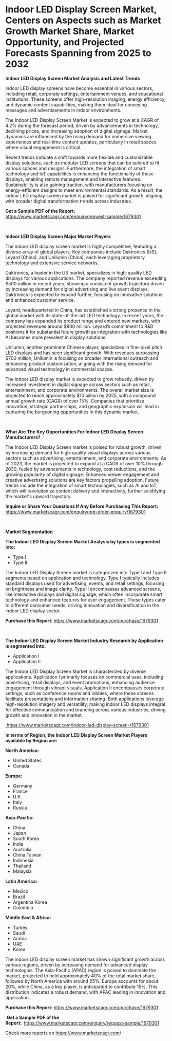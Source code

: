 <p><h1>Indoor LED Display Screen Market, Centers on Aspects such as Market Growth Market Share, Market Opportunity, and Projected Forecasts Spanning from 2025 to 2032</h1></p><p><strong>Indoor LED Display Screen Market Analysis and Latest Trends</strong></p>
<p><p>Indoor LED display screens have become essential in various sectors, including retail, corporate settings, entertainment venues, and educational institutions. These screens offer high-resolution imaging, energy efficiency, and dynamic content capabilities, making them ideal for conveying messages and advertisements in indoor environments. </p><p>The Indoor LED Display Screen Market is expected to grow at a CAGR of 4.2% during the forecast period, driven by advancements in technology, declining prices, and increasing adoption of digital signage. Market dynamics are influenced by the rising demand for immersive viewing experiences and real-time content updates, particularly in retail spaces where visual engagement is critical.</p><p>Recent trends indicate a shift towards more flexible and customizable display solutions, such as modular LED screens that can be tailored to fit various spaces and designs. Furthermore, the integration of smart technology and IoT capabilities is enhancing the functionality of these displays, enabling remote management and interactive features. Sustainability is also gaining traction, with manufacturers focusing on energy-efficient designs to meet environmental standards. As a result, the indoor LED display screen market is poised for significant growth, aligning with broader digital transformation trends across industries.</p></p>
<p><strong>Get a Sample PDF of the Report:&nbsp;</strong> <a href="https://www.marketscagr.com/enquiry/request-sample/1679301?utm_campaign=2337&utm_medium=2&utm_source=Github&utm_content=ia&utm_term=24032025&utm_id=indoor-led-display-screen">https://www.marketscagr.com/enquiry/request-sample/1679301</a></p>
<p>&nbsp;</p>
<p><strong>Indoor LED Display Screen Major Market Players</strong></p>
<p><p>The indoor LED display screen market is highly competitive, featuring a diverse array of global players. Key companies include Daktronics (US), Leyard (China), and Unilumin (China), each leveraging proprietary technology and extensive service networks.</p><p>Daktronics, a leader in the US market, specializes in high-quality LED displays for various applications. The company reported revenue exceeding $500 million in recent years, showing a consistent growth trajectory driven by increasing demand for digital advertising and live event displays. Daktronics is expected to expand further, focusing on innovative solutions and enhanced customer service.</p><p>Leyard, headquartered in China, has established a strong presence in the global market with its state-of-the-art LED technology. In recent years, the company has expanded its product range and entered new markets, with projected revenues around $800 million. Leyard’s commitment to R&D positions it for substantial future growth as integration with technologies like AI becomes more prevalent in display solutions.</p><p>Unilumin, another prominent Chinese player, specializes in fine-pixel pitch LED displays and has seen significant growth. With revenues surpassing $700 million, Unilumin is focusing on broader international outreach and enhancing product customization, aligning with the rising demand for advanced visual technology in commercial spaces.</p><p>The indoor LED display market is expected to grow robustly, driven by increased investment in digital signage across sectors such as retail, entertainment, and corporate environments. The overall market size is projected to reach approximately $10 billion by 2025, with a compound annual growth rate (CAGR) of over 15%. Companies that prioritize innovation, strategic partnerships, and geographic expansion will lead in capturing the burgeoning opportunities in this dynamic market.</p></p>
<p>&nbsp;</p>
<p><strong>What Are The Key Opportunities For Indoor LED Display Screen Manufacturers?</strong></p>
<p><p>The Indoor LED Display Screen market is poised for robust growth, driven by increasing demand for high-quality visual displays across various sectors such as advertising, entertainment, and corporate environments. As of 2023, the market is projected to expand at a CAGR of over 10% through 2030, fueled by advancements in technology, cost reductions, and the growing popularity of digital signage. Enhanced viewer engagement and creative advertising solutions are key factors propelling adoption. Future trends include the integration of smart technologies, such as AI and IoT, which will revolutionize content delivery and interactivity, further solidifying the market's upward trajectory.</p></p>
<p><strong>Inquire or Share Your Questions If Any Before Purchasing This Report:</strong> <a href="https://www.marketscagr.com/enquiry/pre-order-enquiry/1679301?utm_campaign=2337&utm_medium=2&utm_source=Github&utm_content=ia&utm_term=24032025&utm_id=indoor-led-display-screen">https://www.marketscagr.com/enquiry/pre-order-enquiry/1679301</a></p>
<p>&nbsp;</p>
<p><strong>Market Segmentation</strong></p>
<p><strong>The Indoor LED Display Screen Market Analysis by types is segmented into:</strong></p>
<p><ul><li>Type I</li><li>Type II</li></ul></p>
<p><p>The Indoor LED Display Screen market is categorized into Type I and Type II segments based on application and technology. Type I typically includes standard displays used for advertising, events, and retail settings, focusing on brightness and image clarity. Type II encompasses advanced screens, like interactive displays and digital signage, which often incorporate smart technology and enhanced features for user engagement. These types cater to different consumer needs, driving innovation and diversification in the indoor LED display sector.</p></p>
<p><strong>Purchase this Report:&nbsp;</strong><a href="https://www.marketscagr.com/purchase/1679301?utm_campaign=2337&utm_medium=2&utm_source=Github&utm_content=ia&utm_term=24032025&utm_id=indoor-led-display-screen">https://www.marketscagr.com/purchase/1679301</a></p>
<p>&nbsp;</p>
<p><strong>The Indoor LED Display Screen Market Industry Research by Application is segmented into:</strong></p>
<p><ul><li>Application I</li><li>Application II</li></ul></p>
<p><p>The Indoor LED Display Screen Market is characterized by diverse applications. Application I primarily focuses on commercial uses, including advertising, retail displays, and event promotions, enhancing audience engagement through vibrant visuals. Application II encompasses corporate settings, such as conference rooms and lobbies, where these screens facilitate presentations and information sharing. Both applications leverage high-resolution imagery and versatility, making indoor LED displays integral for effective communication and branding across various industries, driving growth and innovation in the market.</p></p>
<p><a href="https://www.marketscagr.com/indoor-led-display-screen-r1679301?utm_campaign=2337&utm_medium=2&utm_source=Github&utm_content=ia&utm_term=24032025&utm_id=indoor-led-display-screen">&nbsp;https://www.marketscagr.com/indoor-led-display-screen-r1679301</a></p>
<p><strong>In terms of Region, the Indoor LED Display Screen Market Players available by Region are:</strong></p>
<p>
    <p> <strong> North America: </strong>
        <ul>
            <li>United States</li>
            <li>Canada</li>
        </ul>
        </p> 
    <p> <strong> Europe: </strong>
        <ul>
            <li>Germany</li>
            <li>France</li>
            <li>U.K.</li>
            <li>Italy</li>
            <li>Russia</li>
        </ul>
        </p> 
    <p> <strong> Asia-Pacific: </strong>
        <ul>
            <li>China</li>
            <li>Japan</li>
            <li>South Korea</li>
            <li>India</li>
            <li>Australia</li>
            <li>China Taiwan</li>
            <li>Indonesia</li>
            <li>Thailand</li>
            <li>Malaysia</li>
        </ul>
        </p> 
    <p> <strong> Latin America: </strong>
        <ul>
            <li>Mexico</li>
            <li>Brazil</li>
            <li>Argentina Korea</li>
            <li>Colombia</li>
        </ul>
        </p> 
    <p> <strong> Middle East & Africa: </strong>
        <ul>
            <li>Turkey</li>
            <li>Saudi</li>
            <li>Arabia</li>
            <li>UAE</li>
            <li>Korea</li>
        </ul>
    </p>
    </p>
<p><p>The indoor LED display screen market has shown significant growth across various regions, driven by increasing demand for advanced display technologies. The Asia-Pacific (APAC) region is poised to dominate the market, projected to hold approximately 40% of the total market share, followed by North America with around 25%. Europe accounts for about 20%, while China, as a key player, is anticipated to contribute 15%. This distribution indicates a robust demand, with APAC leading in innovation and application.</p></p>
<p><strong>Purchase this Report: </strong><a href="https://www.marketscagr.com/purchase/1679301?utm_campaign=2337&utm_medium=2&utm_source=Github&utm_content=ia&utm_term=24032025&utm_id=indoor-led-display-screen">https://www.marketscagr.com/purchase/1679301</a></p>
<p>&nbsp;<strong>Get a Sample PDF of the Report:&nbsp;&nbsp;</strong><a href="https://www.marketscagr.com/enquiry/request-sample/1679301?utm_campaign=2337&utm_medium=2&utm_source=Github&utm_content=ia&utm_term=24032025&utm_id=indoor-led-display-screen">https://www.marketscagr.com/enquiry/request-sample/1679301</a></p>
<p><strong></strong></p>
<p>Check more reports on <a href="https://www.marketscagr.com/?utm_campaign=2337&utm_medium=2&utm_source=Github&utm_content=ia&utm_term=24032025&utm_id=indoor-led-display-screen">https://www.marketscagr.com/</a></p>
